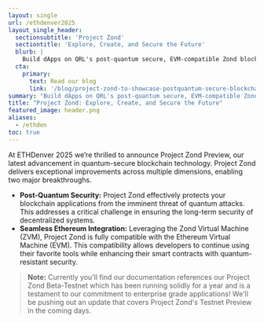 ```yaml
---
layout: single
url: /ethdenver2025
layout_single_header:
  sectionsubtitle: 'Project Zond'
  sectiontitle: 'Explore, Create, and Secure the Future'
  blurb: |
    Build dApps on QRL's post-quantum secure, EVM-compatible Zond blockchain (transitioning to PoS). Focus on DeFi, NFTs, identity, or voting solutions. $10k prize pool
  cta:
    primary:
      text: Read our blog
      link: '/blog/project-zond-to-showcase-postquantum-secure-blockchain-innovation-at-ethdenver-2025/'
summary: "Build dApps on QRL's post-quantum secure, EVM-compatible Zond blockchain (transitioning to PoS). Focus on DeFi, NFTs, identity, or voting solutions. $10k prize pool."
title: "Project Zond: Explore, Create, and Secure the Future"
featured_image: header.png
aliases:
  - /ethden
toc: true
---
```




At ETHDenver 2025 we’re thrilled to announce Project Zond Preview, our latest advancement in quantum-secure blockchain technology. Project Zond delivers exceptional improvements across multiple dimensions, enabling two major breakthroughs.

- **Post-Quantum Security:** Project Zond effectively protects your blockchain applications from the imminent threat of quantum attacks. This addresses a critical challenge in ensuring the long-term security of decentralized systems.
- **Seamless Ethereum Integration:** Leveraging the Zond Virtual Machine (ZVM), Project Zond is fully compatible with the Ethereum Virtual Machine (EVM). This compatibility allows developers to continue using their favorite tools while enhancing their smart contracts with quantum-resistant security.

> **Note:** Currently you'll find our documentation references our Project Zond Beta-Testnet which has been running solidly for a year and is a testament to our commitment to enterprise grade applications! We'll be pushing out an update that covers Project Zond's Testnet Preview in the coming days.